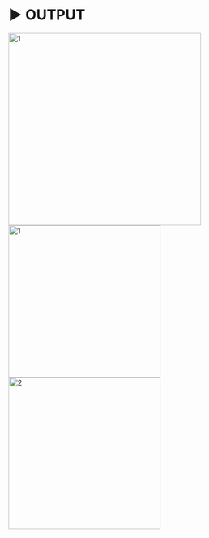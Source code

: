# :arrow_forward: OUTPUT 

<p float="left">
  <img width="380" alt="1" src="https://user-images.githubusercontent.com/41688158/211196809-3acd0d9d-2a04-408f-b7bf-3d3b37afbc98.png">
  <img width="300" alt="1" src="https://user-images.githubusercontent.com/41688158/211196814-54988484-d08b-4333-bb69-0d4ac08fad82.png">
  <img width="300" alt="2" src="https://user-images.githubusercontent.com/41688158/211196819-2d6a514b-21bd-4693-ad67-0adc7e4f5622.png">
</p>

